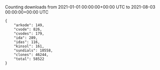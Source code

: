 
Counting downloads from 2021-01-01 00:00:00+00:00 UTC to 2021-08-03 00:00:00+00:00 UTC

```
{
    "arkode": 149,
    "cvode": 826,
    "cvodes": 179,
    "ida": 289,
    "idas": 116,
    "kinsol": 161,
    "sundials": 10558,
    "clones": 46244,
    "total": 58522
}
```
